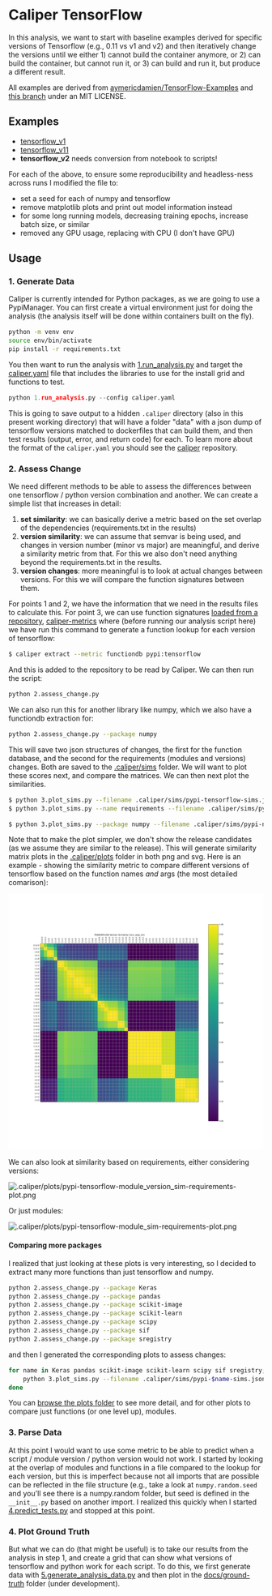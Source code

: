 # Caliper TensorFlow

In this analysis, we want to start with baseline examples derived for specific
versions of Tensorflow (e.g., 0.11 vs v1 and v2) and then iteratively change
the versions until we either 1) cannot build the container anymore, or 2)
can build the container, but cannot run it, or 3) can build and run it,
but produce a different result.

All examples are derived from [aymericdamien/TensorFlow-Examples](https://github.com/aymericdamien/TensorFlow-Examples)
and [this branch](https://github.com/aymericdamien/TensorFlow-Examples/tree/0.11) under an MIT LICENSE.

## Examples

 - [tensorflow_v1](tensorflow_v1)
 - [tensorflow_v11](tensorflow_v0.11)
 - **tensorflow_v2** needs conversion from notebook to scripts!

For each of the above, to ensure some reproducibility and headless-ness across runs I modified the file to:

 - set a seed for each of numpy and tensorflow
 - remove matplotlib plots and print out model information instead
 - for some long running models, decreasing training epochs, increase batch size, or similar
 - removed any GPU usage, replacing with CPU (I don't have GPU)

## Usage

### 1. Generate Data

Caliper is currently intended for Python packages, as we are going to use a PypiManager.
You can first create a virtual environment just for doing the analysis (the analysis
itself will be done within containers built on the fly).

```bash
python -m venv env
source env/bin/activate
pip install -r requirements.txt
```

You then want to run the analysis with [1.run_analysis.py](run_analysis.py) and target
the [caliper.yaml](caliper.yaml) file that includes the libraries to use for the
install grid and functions to test.

```python
python 1.run_analysis.py --config caliper.yaml
```

This is going to save output to a hidden `.caliper` directory (also in this present
working directory) that will have a folder "data" with a json dump of tensorflow versions matched to dockerfiles
that can build them, and then test results (output, error, and return code) for each.
To learn more about the format of the `caliper.yaml` you should see the [caliper](https://github.com/vsoch/caliper)
repository.


### 2. Assess Change

We need different methods to be able to assess the differences between one tensorflow / python
version combination and another. We can create a simple list that increases in detail:

1. **set similarity**: we can basically derive a metric based on the set overlap of the dependencies (requirements.txt in the results)
2. **version similarity**: we can assume that semvar is being used, and changes in version number (minor vs major) are meaningful, and derive a similarity metric from that. For this we also don't need anything beyond the requirements.txt in the results.
3. **version changes**: more meaningful is to look at actual changes between versions. For this we will compare the function signatures between them.

For points 1 and 2, we have the information that we need in the results files to calculate this. For point 3, we
can use function signatures [loaded from a repository](https://caliper-python.readthedocs.io/en/latest/getting_started/user-guide.html#extraction-from-repository),
[caliper-metrics](https://github.com/vsoch/caliper-metrics) where (before running our analysis script here) we have run this command to generate a function lookup for each version of tensorflow:

```bash
$ caliper extract --metric functiondb pypi:tensorflow
```

And this is added to the repository to be read by Caliper. We can then run the
script:

```bash
python 2.assess_change.py
```

We can also run this for another library like numpy, which we also have a functiondb extraction for:

```bash
python 2.assess_change.py --package numpy
```

This will save two json structures of changes, the first for the function database, and
the second for the requirements (modules and versions) changes. Both are saved to
the [.caliper/sims](.caliper/sims) folder. We will want to plot these scores next,
and compare the matrices. We can then next plot the similarities.

```bash
$ python 3.plot_sims.py --filename .caliper/sims/pypi-tensorflow-sims.json
$ python 3.plot_sims.py --name requirements --filename .caliper/sims/pypi-tensorflow-requirements-sims.json --dim 35
```
```bash
$ python 3.plot_sims.py --package numpy --filename .caliper/sims/pypi-numpy-sims.json
```

Note that to make the plot simpler, we don't show the release candidates (as we assume they are
similar to the release). This will generate similarity matrix plots in the [.caliper/plots](.caliper/plots)
folder in both png and svg. Here is an example - showing the similarity metric to compare different versions
of tensorflow based on the function names *and* args (the most detailed comarison):

![.caliper/plots/pypi-tensorflow-func_args_sim-plot.png](.caliper/plots/pypi-tensorflow-func_args_sim-plot.png)

We can also look at similarity based on requirements, either considering versions:

![.caliper/plots/pypi-tensorflow-module_version_sim-requirements-plot.png](.caliper/plots/pypi-tensorflow-module_version_sim-requirements-plot.png)

Or just modules:

![.caliper/plots/pypi-tensorflow-module_sim-requirements-plot.png](.caliper/plots/pypi-tensorflow-module_sim-requirements-plot.png)


#### Comparing more packages

I realized that just looking at these plots is very interesting, so I decided to extract many more functions than just tensorflow and
numpy.

```bash
python 2.assess_change.py --package Keras
python 2.assess_change.py --package pandas
python 2.assess_change.py --package scikit-image
python 2.assess_change.py --package scikit-learn
python 2.assess_change.py --package scipy
python 2.assess_change.py --package sif
python 2.assess_change.py --package sregistry
```

and then I generated the corresponding plots to assess changes:

```bash
for name in Keras pandas scikit-image scikit-learn scipy sif sregistry; do
    python 3.plot_sims.py --filename .caliper/sims/pypi-$name-sims.json --package "$name"
done
```

You can [browse the plots folder](.caliper/plots/) to see more detail, and for other 
plots to compare just functions (or one level up), modules.

### 3. Parse Data

At this point I would want to use some metric to be able to predict when a script / module version / python version
would not work. I started by looking at the overlap of modules and functions in a file compared
to the lookup for each version, but this is imperfect because not all imports that are possible
can be reflected in the file structure (e.g., take a look at `numpy.random.seed` and you'll see
there is a numpy.random folder, but seed is defined in the `__init__.py` based on another import.
I realized this quickly when I started [4.predict_tests.py](4.predict_tests.py) and stopped at this
point.

### 4. Plot Ground Truth

But what we can do (that might be useful) is to take our results from the analysis in step
1, and create a grid that can show what versions of tensorflow and python work for each script.
To do this, we first generate data with [5.generate_analysis_data.py](5.generate_analysis_data.py)
and then plot in the [docs/ground-truth](docs/ground-truth) folder (under development).
